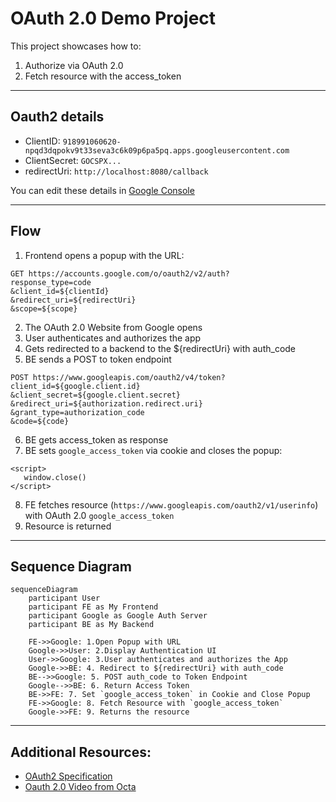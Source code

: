 # OAuth 2.0 Demo Project

This project showcases how to:
1. Authorize via OAuth 2.0
2. Fetch resource with the access_token

---

## Oauth2 details
- ClientID: `918991060620-npqd3dqpokv9t33seva3c6k09p6pa5pq.apps.googleusercontent.com`
- ClientSecret: `GOCSPX...`
- redirectUri: `http://localhost:8080/callback`

You can edit these details in [Google Console](https://console.cloud.google.com/apis/credentials?invt=Abt9Mw&project=oauth2-demo-455916)

---

## Flow 
1. Frontend opens a popup with the URL:
```
GET https://accounts.google.com/o/oauth2/v2/auth?
response_type=code
&client_id=${clientId}
&redirect_uri=${redirectUri}
&scope=${scope}
```
2. The OAuth 2.0 Website from Google opens
3. User authenticates and authorizes the app
4. Gets redirected to a backend to the ${redirectUri} with auth_code
5. BE sends a POST to token endpoint
```
POST https://www.googleapis.com/oauth2/v4/token?
client_id=${google.client.id}
&client_secret=${google.client.secret}
&redirect_uri=${authorization.redirect.uri}
&grant_type=authorization_code
&code=${code}
```
6. BE gets access_token as response
7. BE sets `google_access_token` via cookie and closes the popup:
```
<script>
   window.close()
</script>
```
8. FE fetches resource (`https://www.googleapis.com/oauth2/v1/userinfo`) with OAuth 2.0 `google_access_token`
9. Resource is returned

---

## Sequence Diagram

```mermaid
sequenceDiagram
    participant User
    participant FE as My Frontend
    participant Google as Google Auth Server
    participant BE as My Backend

    FE->>Google: 1.Open Popup with URL
    Google->>User: 2.Display Authentication UI
    User->>Google: 3.User authenticates and authorizes the App
    Google->>BE: 4. Redirect to ${redirectUri} with auth_code
    BE-->>Google: 5. POST auth_code to Token Endpoint
    Google-->>BE: 6. Return Access Token
    BE->>FE: 7. Set `google_access_token` in Cookie and Close Popup
    FE->>Google: 8. Fetch Resource with `google_access_token`
    Google->>FE: 9. Returns the resource
```

---

## Additional Resources:
- [OAuth2 Specification](https://datatracker.ietf.org/doc/html/rfc6749)
- [Oauth 2.0 Video from Octa](https://www.youtube.com/watch?v=996OiexHze0)